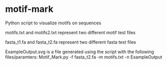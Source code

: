 # motif-mark
Python script to visualize motifs on sequences

motifs.txt and motifs2.txt represent two different motif test files

fasta_t1.fa and fasta_t2.fa represent two different fasta test files

ExampleOutput.svg is a file generated using the script with the following files/paramters: 
Motif_Mark.py -f fasta_t2.fa -m motifs.txt -n ExampleOutput

